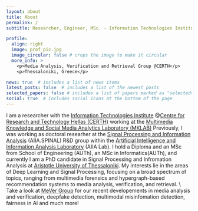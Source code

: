 ```yaml
---
layout: about
title: About
permalink: /
subtitle: Researcher, Engineer, MSc. - Information Technologies Institute @CERTH 

profile:
  align: right
  image: prof_pic.jpg
  image_circular: false # crops the image to make it circular
  more_info: >
    <p>Media Analysis, Verification and Retrieval Group @CERTH</p>
    <p>Thessaloniki, Greece</p>

news: true  # includes a list of news items
latest_posts: false  # includes a list of the newest posts
selected_papers: false # includes a list of papers marked as "selected={true}"
social: true  # includes social icons at the bottom of the page
---
```


I am a researcher with the [Information Technologies Institute](https://www.iti.gr/iti/en/home/) @[Centre for Research and Technology Hellas (CERTH)](https://www.certh.gr/root.en.aspx) working at the [Multimedia Knowledge and Social Media Analytics Laboratory (MKLAB)](https://mklab.iti.gr/) Previously, I was working as doctoral researher at the [Signal Processing and Information Analysis](https://aiia.csd.auth.gr/spinal/) (AIIA.SPINAL) R&D group within the [Artificial Intelligence and Information Analysis Laboratory](https://aiia.csd.auth.gr/)  (AIIA Lab). I hold a Diploma and an MSc from School of Engineering (AUTh), an MSc in Informatics(AUTh), and currently I am a PhD candidate in Signal Processing and Infromation Analysis at [Aristotle University of Thessaloniki](https://www.auth.gr/en/). My interests lie in the areas of Deep Learning and Signal Processing, focusing on a broad spectrum of topics, ranging from multimedia forensics and hypergraph-based recommendation systems to media analysis, verification, and retrieval.
\\
Take a look at [MeVer Group](https://mever.gr/) for our recent developements in media analysis and verification, deepfake detection, multimodal misinfomation detection, fairness in AI and much more!

